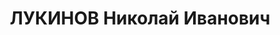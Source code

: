 ---
title: ЛУКИНОВ Николай Иванович
description: 'Род. в 1897, с. Евдокимовское, русский, обр.: низшее, бывший член ВКП(б).
  Проживал: Красногвардейский р-н, с. Евдокимовское.

  Арестован 21.09.1937. Приговор: ВМН. Расстрелян'
---